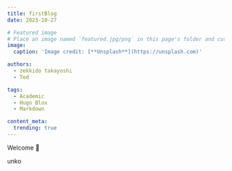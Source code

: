 ```yaml
---
title: firstBlog
date: 2023-10-27

# Featured image
# Place an image named `featured.jpg/png` in this page's folder and customize its options here.
image:
  caption: 'Image credit: [**Unsplash**](https://unsplash.com)'

authors:
  - zekkido takayoshi
  - Ted

tags:
  - Academic
  - Hugo Blox
  - Markdown

content_meta:
  trending: true
---
```


Welcome 👋

unko